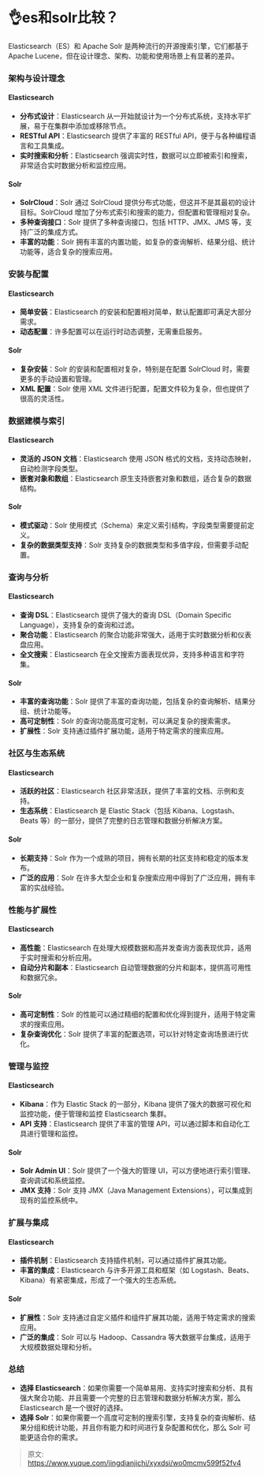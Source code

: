 # 👌es和solr比较？

Elasticsearch（ES）和 Apache Solr 是两种流行的开源搜索引擎，它们都基于 Apache Lucene，但在设计理念、架构、功能和使用场景上有显著的差异。

### 架构与设计理念
#### Elasticsearch
+ **分布式设计**：Elasticsearch 从一开始就设计为一个分布式系统，支持水平扩展，易于在集群中添加或移除节点。
+ **RESTful API**：Elasticsearch 提供了丰富的 RESTful API，便于与各种编程语言和工具集成。
+ **实时搜索和分析**：Elasticsearch 强调实时性，数据可以立即被索引和搜索，非常适合实时数据分析和监控应用。

#### Solr
+ **SolrCloud**：Solr 通过 SolrCloud 提供分布式功能，但这并不是其最初的设计目标。SolrCloud 增加了分布式索引和搜索的能力，但配置和管理相对复杂。
+ **多种查询接口**：Solr 提供了多种查询接口，包括 HTTP、JMX、JMS 等，支持广泛的集成方式。
+ **丰富的功能**：Solr 拥有丰富的内置功能，如复杂的查询解析、结果分组、统计功能等，适合复杂的搜索应用。

### 安装与配置
#### Elasticsearch
+ **简单安装**：Elasticsearch 的安装和配置相对简单，默认配置即可满足大部分需求。
+ **动态配置**：许多配置可以在运行时动态调整，无需重启服务。

#### Solr
+ **复杂安装**：Solr 的安装和配置相对复杂，特别是在配置 SolrCloud 时，需要更多的手动设置和管理。
+ **XML 配置**：Solr 使用 XML 文件进行配置，配置文件较为复杂，但也提供了很高的灵活性。

### 数据建模与索引
#### Elasticsearch
+ **灵活的 JSON 文档**：Elasticsearch 使用 JSON 格式的文档，支持动态映射，自动检测字段类型。
+ **嵌套对象和数组**：Elasticsearch 原生支持嵌套对象和数组，适合复杂的数据结构。

#### Solr
+ **模式驱动**：Solr 使用模式（Schema）来定义索引结构，字段类型需要提前定义。
+ **复杂的数据类型支持**：Solr 支持复杂的数据类型和多值字段，但需要手动配置。

### 查询与分析
#### Elasticsearch
+ **查询 DSL**：Elasticsearch 提供了强大的查询 DSL（Domain Specific Language），支持复杂的查询和过滤。
+ **聚合功能**：Elasticsearch 的聚合功能非常强大，适用于实时数据分析和仪表盘应用。
+ **全文搜索**：Elasticsearch 在全文搜索方面表现优异，支持多种语言和字符集。

#### Solr
+ **丰富的查询功能**：Solr 提供了丰富的查询功能，包括复杂的查询解析、结果分组、统计功能等。
+ **高可定制性**：Solr 的查询功能高度可定制，可以满足复杂的搜索需求。
+ **扩展性**：Solr 支持通过插件扩展功能，适用于特定需求的搜索应用。

### 社区与生态系统
#### Elasticsearch
+ **活跃的社区**：Elasticsearch 社区非常活跃，提供了丰富的文档、示例和支持。
+ **生态系统**：Elasticsearch 是 Elastic Stack（包括 Kibana、Logstash、Beats 等）的一部分，提供了完整的日志管理和数据分析解决方案。

#### Solr
+ **长期支持**：Solr 作为一个成熟的项目，拥有长期的社区支持和稳定的版本发布。
+ **广泛的应用**：Solr 在许多大型企业和复杂搜索应用中得到了广泛应用，拥有丰富的实战经验。

### 性能与扩展性
#### Elasticsearch
+ **高性能**：Elasticsearch 在处理大规模数据和高并发查询方面表现优异，适用于实时搜索和分析应用。
+ **自动分片和副本**：Elasticsearch 自动管理数据的分片和副本，提供高可用性和数据冗余。

#### Solr
+ **高可定制性**：Solr 的性能可以通过精细的配置和优化得到提升，适用于特定需求的搜索应用。
+ **复杂查询优化**：Solr 提供了丰富的配置选项，可以针对特定查询场景进行优化。

### 管理与监控
#### Elasticsearch
+ **Kibana**：作为 Elastic Stack 的一部分，Kibana 提供了强大的数据可视化和监控功能，便于管理和监控 Elasticsearch 集群。
+ **API 支持**：Elasticsearch 提供了丰富的管理 API，可以通过脚本和自动化工具进行管理和监控。

#### Solr
+ **Solr Admin UI**：Solr 提供了一个强大的管理 UI，可以方便地进行索引管理、查询调试和系统监控。
+ **JMX 支持**：Solr 支持 JMX（Java Management Extensions），可以集成到现有的监控系统中。

### 扩展与集成
#### Elasticsearch
+ **插件机制**：Elasticsearch 支持插件机制，可以通过插件扩展其功能。
+ **丰富的集成**：Elasticsearch 与许多开源工具和框架（如 Logstash、Beats、Kibana）有紧密集成，形成了一个强大的生态系统。

#### Solr
+ **扩展性**：Solr 支持通过自定义插件和组件扩展其功能，适用于特定需求的搜索应用。
+ **广泛的集成**：Solr 可以与 Hadoop、Cassandra 等大数据平台集成，适用于大规模数据处理和分析。

### 总结
+ **选择 Elasticsearch**：如果你需要一个简单易用、支持实时搜索和分析、具有强大聚合功能、并且需要一个完整的日志管理和数据分析解决方案，那么 Elasticsearch 是一个很好的选择。
+ **选择 Solr**：如果你需要一个高度可定制的搜索引擎，支持复杂的查询解析、结果分组和统计功能，并且你有能力和时间进行复杂配置和优化，那么 Solr 可能更适合你的需求。



> 原文: <https://www.yuque.com/jingdianjichi/xyxdsi/wo0mcmv599f52fv4>